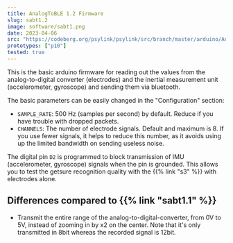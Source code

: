 ```yaml
---
title: AnalogToBLE 1.2 Firmware
slug: sabt1.2
image: software/sabt1.png
date: 2023-04-06
src: "https://codeberg.org/psylink/psylink/src/branch/master/arduino/AnalogToBLE1.1/AnalogToBLE1.1.ino"
prototypes: ["p10"]
tested: true
---
```


This is the basic arduino firmware for reading out the values from the
analog-to-digital converter (electrodes) and the inertial measurement unit
(accelerometer, gyroscope) and sending them via bluetooth.

The basic parameters can be easily changed in the "Configuration" section:

- `SAMPLE_RATE`: 500 Hz (samples per second) by default. Reduce if you have trouble with dropped packets.
- `CHANNELS`: The number of electrode signals. Default and maximum is 8. If you use fewer signals, it helps to reduce this number, as it avoids using up the limited bandwidth on sending useless noise.

The digital pin `D2` is programmed to block transmission of IMU (accelerometer,
gyroscope) signals when the pin is grounded.  This allows you to test the
getsure recognition quality with the {{% link "s3" %}} with electrodes alone.

## Differences compared to {{% link "sabt1.1" %}}

- Transmit the entire range of the analog-to-digital-converter, from 0V to 5V, instead of zooming in by x2 on the center. Note that it's only transmitted in 8bit whereas the recorded signal is 12bit.

